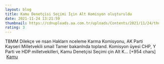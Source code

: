 ```yaml
--- 
layout: blog
title: Kamu Denetçisi Seçimi İçin Alt Komisyon oluşturuldu
date: 2021-11-24 13:21:59
thumbnail: https://cdnuploads.aa.com.tr/uploads/Contents/2021/11/24/thumbs_b_c_cd076bd9d9e1ebca957bd44f304ac593.jpg?v=162534
rating: 3
---
```

TBMM Dilekçe ve nsan Haklarn nceleme Karma Komisyonu, AK Parti Kayseri Milletvekili smail Tamer bakanlnda topland.
Komisyon üyesi CHP, Y Parti ve HDP milletvekilleri, Kamu Denetçisi Seçimi çin Alt K… [+954 chars]</br>&nbsp;<a href="">Kamu</a>